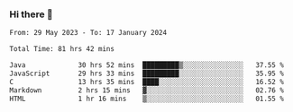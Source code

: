 ### Hi there 👋

<!--START_SECTION:waka-->

```txt
From: 29 May 2023 - To: 17 January 2024

Total Time: 81 hrs 42 mins

Java             30 hrs 52 mins  █████████▒░░░░░░░░░░░░░░░   37.55 %
JavaScript       29 hrs 33 mins  █████████░░░░░░░░░░░░░░░░   35.95 %
C                13 hrs 35 mins  ████░░░░░░░░░░░░░░░░░░░░░   16.52 %
Markdown         2 hrs 15 mins   ▓░░░░░░░░░░░░░░░░░░░░░░░░   02.76 %
HTML             1 hr 16 mins    ▒░░░░░░░░░░░░░░░░░░░░░░░░   01.55 %
```

<!--END_SECTION:waka-->
<!--
**the-beef-calculator/the-beef-calculator** is a ✨ _special_ ✨ repository because its `README.md` (this file) appears on your GitHub profile.

Here are some ideas to get you started:

- 🔭 I’m currently working on ...
- 🌱 I’m currently learning ...
- 👯 I’m looking to collaborate on ...
- 🤔 I’m looking for help with ...
- 💬 Ask me about ...
- 📫 How to reach me: ...
- 😄 Pronouns: ...
- ⚡ Fun fact: ...
-->
